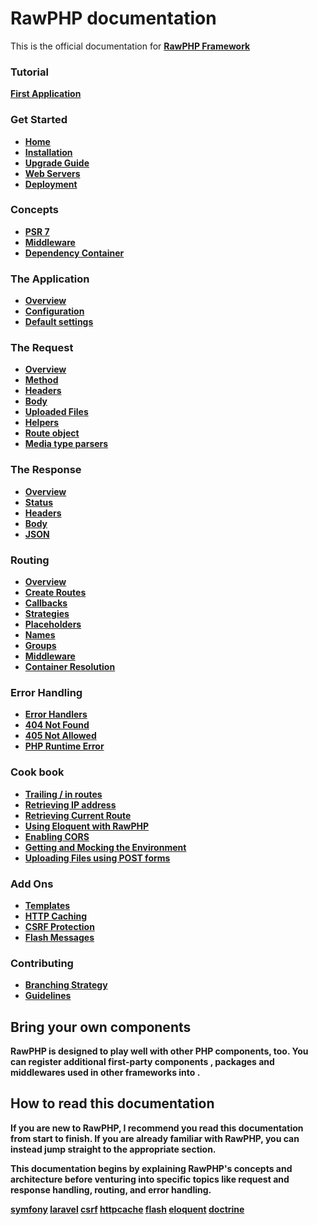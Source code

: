 # RawPHP documentation

This is the official documentation for <strong>[RawPHP Framework](https://github.com/daveozoalor/RawPHP-framework)

### Tutorial
  [First Application](https://github.com/daveozoalor/RawPHP-docs/blob/master/docs/tutorial/first-app.md)

### Get Started
  * [Home](https://github.com/daveozoalor/RawPHP-docs/docs)
  * [Installation](https://github.com/daveozoalor/RawPHP-docs/blob/master/docs/start/installation.md)
  * [Upgrade Guide](https://github.com/daveozoalor/RawPHP-docs/blob/master/docs/start/upgrade.md)
  * [Web Servers](https://github.com/daveozoalor/RawPHP-docs/blob/master/docs/start/web-servers.md)
  * [Deployment](https://github.com/daveozoalor/RawPHP-docs/docs/deployment/deployment.md)

### Concepts
  * [PSR 7](https://github.com/daveozoalor/RawPHP-docs/blob/master/docs/concepts/value-objects.md)
  * [Middleware](https://github.com/daveozoalor/RawPHP-docs/blob/master/docs/concepts/middleware)
  * [Dependency Container](https://github.com/daveozoalor/RawPHP-docs/blob/master/docs/concepts/di.md)
  
### The Application
  * [Overview](https://github.com/daveozoalor/RawPHP-docs/blob/master/docs/objects/application.md)
  * [Configuration](https://github.com/daveozoalor/RawPHP-docs/blob/master/docs/objects/application.md#application-configuration)
  * [Default settings](https://github.com/daveozoalor/RawPHP-docs/blob/master/docs/objects/application.md#slim-default-settings)
  
### The Request
  * [Overview](https://github.com/daveozoalor/RawPHP-docs/blob/master/docs/objects/request.md)
  * [Method](https://github.com/daveozoalor/RawPHP-docs/blob/master/docs/objects/request.md)
  * [Headers](https://github.com/daveozoalor/RawPHP-docs/blob/master/docs/objects/request.md)
  * [Body](https://github.com/daveozoalor/RawPHP-docs/blob/master/docs/objects/request.md)
  * [Uploaded Files](https://github.com/daveozoalor/RawPHP-docs/blob/master/docs/objects/request.md)
  * [Helpers](https://github.com/daveozoalor/RawPHP-docs/blob/master/docs/objects/request.md)
  * [Route object](https://github.com/daveozoalor/RawPHP-docs/blob/master/docs/objects/request.md)
  * [Media type parsers](https://github.com/daveozoalor/RawPHP-docs/blob/master/docs/objects/request.md)
  
### The Response
  * [Overview](https://github.com/daveozoalor/RawPHP-docs/blob/master/docs/objects/response.md)
  * [Status](https://github.com/daveozoalor/RawPHP-docs/blob/master/docs/objects/response.md)
  * [Headers](https://github.com/daveozoalor/RawPHP-docs/blob/master/docs/objects/response.md)
  * [Body](https://github.com/daveozoalor/RawPHP-docs/blob/master/docs/objects/response.md)
  * [JSON](https://github.com/daveozoalor/RawPHP-docs/blob/master/docs/objects/response.md)
  
### Routing
  * [Overview](https://github.com/daveozoalor/RawPHP-docs/blob/master/docs/objects/router.md)
  * [Create Routes](https://github.com/daveozoalor/RawPHP-docs/blob/master/docs/objects/router.md)
  * [Callbacks](https://github.com/daveozoalor/RawPHP-docs/blob/master/docs/objects/router.md)
  * [Strategies](https://github.com/daveozoalor/RawPHP-docs/blob/master/docs/objects/router.md)
  * [Placeholders](https://github.com/daveozoalor/RawPHP-docs/blob/master/docs/objects/router.md)
  * [Names](https://github.com/daveozoalor/RawPHP-docs/blob/master/docs/objects/router.md)
  * [Groups](https://github.com/daveozoalor/RawPHP-docs/blob/master/docs/objects/router.md)
  * [Middleware](https://github.com/daveozoalor/RawPHP-docs/blob/master/docs/objects/router.md)
  * [Container Resolution](https://github.com/daveozoalor/RawPHP-docs/blob/master/docs/objects/router.md)
  
### Error Handling
  * [Error Handlers](https://github.com/daveozoalor/RawPHP-docs/blob/master/docs/handlers/error.md)
  * [404 Not Found](https://github.com/daveozoalor/RawPHP-docs/blob/master/docs/handlers/not-found.md)
  * [405 Not Allowed](https://github.com/daveozoalor/RawPHP-docs/blob/master/docs/handlers/not-allowed.md)
  * [PHP Runtime Error](https://github.com/daveozoalor/RawPHP-docs/blob/master/docs/handlers/php-error.md)
  
  ### Cook book
  * [Trailing / in routes](https://github.com/daveozoalor/RawPHP-docs/blob/master/docs/cookbook/route-patterns.md)
  * [Retrieving IP address](https://github.com/daveozoalor/RawPHP-docs/blob/master/docs/cookbook/ip-address.md)
  * [Retrieving Current Route](https://github.com/daveozoalor/RawPHP-docs/blob/master/docs/cookbook/retrieving-current-route.md)
  * [Using Eloquent with RawPHP](https://github.com/daveozoalor/RawPHP-docs/blob/master/docs/cookbook/database-eloquent.md)
  * [Enabling CORS](https://github.com/daveozoalor/RawPHP-docs/blob/master/docs/cookbook/enable-cors.md)
  * [Getting and Mocking the Environment](https://github.com/daveozoalor/RawPHP-docs/blob/master/docs/cookbook/emvironment.md)
  * [Uploading Files using POST forms](https://github.com/daveozoalor/RawPHP-docs/blob/master/docs/cookbook/uploading-files.md)
  
### Add Ons
  * [Templates](https://github.com/daveozoalor/RawPHP-docs/blob/master/docs/features/templates.md)
  * [HTTP Caching](https://github.com/daveozoalor/RawPHP-docs/blob/master/docs/features/caching.md)
  * [CSRF Protection](https://github.com/daveozoalor/RawPHP-docs/blob/master/docs/features/csrf.md)
  * [Flash Messages](https://github.com/daveozoalor/RawPHP-docs/blob/master/docs/features/flash.md)

### Contributing
  * [Branching Strategy](https://github.com/daveozoalor/RawPHP-docs/blob/master/docs/contributors/strategy.md)
  * [Guidelines](https://github.com/daveozoalor/RawPHP-docs/blob/master/docs/contributors/guidelines.md)

## Bring your own components

RawPHP is designed to play well with other PHP components, too. You can register
additional first-party components , packages and middlewares used in other frameworks into .

## How to read this documentation

If you are new to RawPHP, I recommend you read this documentation from start
to finish. If you are already familiar with RawPHP, you can instead jump straight
to the appropriate section.

This documentation begins by explaining RawPHP's concepts and architecture
before venturing into specific topics like request and response handling,
routing, and error handling.

[symfony](http://symfony.com/)
[laravel](http://laravel.com/)
[csrf](https://github.com/slimphp/Slim-Csrf/)
[httpcache](https://github.com/slimphp/Slim-HttpCache)
[flash](https://github.com/slimphp/Slim-Flash)
[eloquent](http://laravel.com/docs/5.1/eloquent)
[doctrine](http://www.doctrine-project.org/projects/orm.html)
